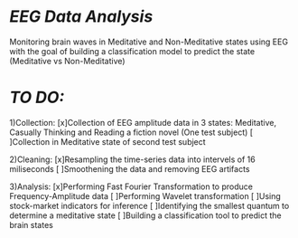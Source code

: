 
# *EEG Data Analysis* #
Monitoring brain waves in Meditative and Non-Meditative states using EEG with the goal of building a classification model to predict the state (Meditative vs Non-Meditative)

# *TO DO:* # 

1)Collection:
[x]Collection of EEG amplitude data in 3 states: Meditative,     Casually Thinking and Reading a fiction novel (One test subject)
[ ]Collection in Meditative state of second test subject

2)Cleaning:
[x]Resampling the  time-series data into intervels of 16 miliseconds 
[ ]Smoothening the data and removing EEG artifacts

3)Analysis:
[x]Performing Fast Fourier Transformation to produce Frequency-Amplitude data 
[ ]Performing Wavelet transformation
[ ]Using stock-market indicators for inference 
[ ]Identifying the smallest quantum to determine a meditative state
[ ]Building a classification tool to predict the brain states
